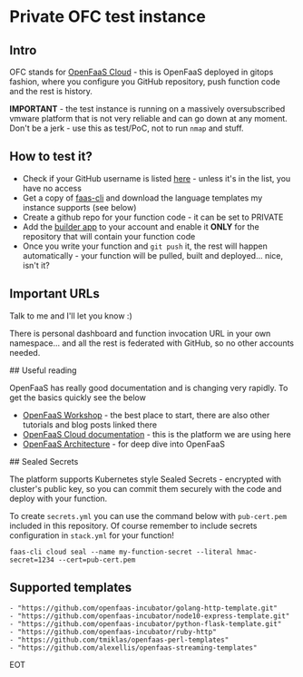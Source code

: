 # Private OFC test instance

## Intro

OFC stands for [OpenFaaS Cloud](https://github.com/openfaas/openfaas-cloud) - this is OpenFaaS deployed in gitops fashion, where you configure you GitHub repository, push function code and the rest is history.

**IMPORTANT** - the test instance is running on a massively oversubscribed vmware platform that is not very reliable and can go down at any moment. Don't be a jerk - use this as test/PoC, not to run  `nmap` and stuff.

## How to test it?

* Check if your GitHub username is listed [here](https://github.com/tmiklas/ofctest/blob/master/CUSTOMERS) - unless it's in the list, you have no access
* Get a copy of [faas-cli](https://github.com/openfaas/faas-cli) and download the language templates my instance supports (see below)
* Create a github repo for your function code - it can be set to PRIVATE
* Add the [builder app](https://github.com/apps/hal-builder) to your account and enable it **ONLY** for the repository that will contain your function code
* Once you write your function and `git push` it, the rest will happen automatically - your function will be pulled, built and deployed... nice, isn't it?

## Important URLs

Talk to me and I'll let you know :)

There is personal dashboard and function invocation URL in your own namespace... and all the rest is federated with GitHub, so no other accounts needed.

## Useful reading

OpenFaaS has really good documentation and is changing very rapidly. To get the basics quickly see the below

* [OpenFaaS Workshop](https://docs.openfaas.com/tutorials/workshop/) - the best place to start, there are also other tutorials and blog posts linked there
* [OpenFaaS Cloud documentation](https://docs.openfaas.com/openfaas-cloud/) - this is the platform we are using here
* [OpenFaaS Architecture](https://docs.openfaas.com/architecture/stack/) - for deep dive into OpenFaaS

## Sealed Secrets

The platform supports Kubernetes style Sealed Secrets - encrypted with cluster's public key, so you can commit them securely with the code and deploy with your function. 

To create `secrets.yml` you can use the command below with `pub-cert.pem` included in this repository. Of course remember to include secrets configuration in `stack.yml` for your function!

```
faas-cli cloud seal --name my-function-secret --literal hmac-secret=1234 --cert=pub-cert.pem
```

## Supported templates

    - "https://github.com/openfaas-incubator/golang-http-template.git"
    - "https://github.com/openfaas-incubator/node10-express-template.git"
    - "https://github.com/openfaas-incubator/python-flask-template.git"
    - "https://github.com/openfaas-incubator/ruby-http"
    - "https://github.com/tmiklas/openfaas-perl-templates"
    - "https://github.com/alexellis/openfaas-streaming-templates"
    
    
EOT
